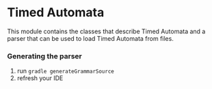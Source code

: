 # Timed Automata
This module contains the classes that describe Timed Automata and a parser that can be used to load Timed Automata from files.

### Generating the parser 
1. run `gradle generateGrammarSource`
2. refresh your IDE	
